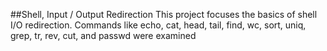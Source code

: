 ##Shell, Input / Output Redirection
This project focuses the basics of shell I/O redirection. Commands like echo, cat, head, tail, find, wc, sort, uniq, grep, tr, rev, cut, and passwd were examined